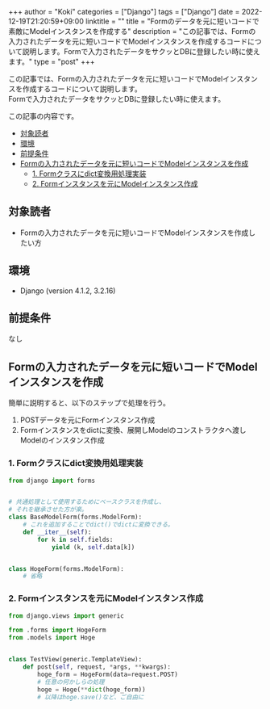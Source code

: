 +++
author = "Koki"
categories = ["Django"]
tags = ["Django"]
date = 2022-12-19T21:20:59+09:00
linktitle = ""
title = "Formのデータを元に短いコードで素敵にModelインスタンスを作成する"
description = "この記事では、Formの入力されたデータを元に短いコードでModelインスタンスを作成するコードについて説明します。Formで入力されたデータをサクッとDBに登録したい時に使えます。"
type = "post"
+++

この記事では、Formの入力されたデータを元に短いコードでModelインスタンスを作成するコードについて説明します。  
Formで入力されたデータをサクッとDBに登録したい時に使えます。

この記事の内容です。
<!-- START doctoc generated TOC please keep comment here to allow auto update -->
<!-- DON'T EDIT THIS SECTION, INSTEAD RE-RUN doctoc TO UPDATE -->


- <font color="#1111cc">[対象読者](#%E5%AF%BE%E8%B1%A1%E8%AA%AD%E8%80%85)</font>
- <font color="#1111cc">[環境](#%E7%92%B0%E5%A2%83)</font>
- <font color="#1111cc">[前提条件](#%E5%89%8D%E6%8F%90%E6%9D%A1%E4%BB%B6)</font>
- <font color="#1111cc">[Formの入力されたデータを元に短いコードでModelインスタンスを作成](#form%E3%81%AE%E5%85%A5%E5%8A%9B%E3%81%95%E3%82%8C%E3%81%9F%E3%83%87%E3%83%BC%E3%82%BF%E3%82%92%E5%85%83%E3%81%AB%E7%9F%AD%E3%81%84%E3%82%B3%E3%83%BC%E3%83%89%E3%81%A7model%E3%82%A4%E3%83%B3%E3%82%B9%E3%82%BF%E3%83%B3%E3%82%B9%E3%82%92%E4%BD%9C%E6%88%90)</font>
  - <font color="#1111cc">[1. Formクラスにdict変換用処理実装](#1-form%E3%82%AF%E3%83%A9%E3%82%B9%E3%81%ABdict%E5%A4%89%E6%8F%9B%E7%94%A8%E5%87%A6%E7%90%86%E5%AE%9F%E8%A3%85)</font>
  - <font color="#1111cc">[2. Formインスタンスを元にModelインスタンス作成](#2-form%E3%82%A4%E3%83%B3%E3%82%B9%E3%82%BF%E3%83%B3%E3%82%B9%E3%82%92%E5%85%83%E3%81%ABmodel%E3%82%A4%E3%83%B3%E3%82%B9%E3%82%BF%E3%83%B3%E3%82%B9%E4%BD%9C%E6%88%90)</font>

<!-- END doctoc generated TOC please keep comment here to allow auto update -->


## 対象読者

- Formの入力されたデータを元に短いコードでModelインスタンスを作成したい方


## 環境

- Django (version 4.1.2, 3.2.16)


## 前提条件

なし


## Formの入力されたデータを元に短いコードでModelインスタンスを作成

簡単に説明すると、以下のステップで処理を行う。  
1. POSTデータを元にFormインスタンス作成
2. Formインスタンスをdictに変換、展開しModelのコンストラクタへ渡しModelのインスタンス作成

### 1. Formクラスにdict変換用処理実装
```python:forms.py
from django import forms


# 共通処理として使用するためにベースクラスを作成し、
# それを継承させた方が楽。
class BaseModelForm(forms.ModelForm):
    # これを追加することでdict()でdictに変換できる。
    def __iter__(self):
        for k in self.fields:
            yield (k, self.data[k])


class HogeForm(forms.ModelForm):
    # 省略
```

### 2. Formインスタンスを元にModelインスタンス作成

```python
from django.views import generic

from .forms import HogeForm
from .models import Hoge


class TestView(generic.TemplateView):
    def post(self, request, *args, **kwargs):
        hoge_form = HogeForm(data=request.POST)
        # 任意の何かしらの処理
        hoge = Hoge(**dict(hoge_form))
        # 以降はhoge.save()など、ご自由に
```

